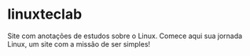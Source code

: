 # linuxteclab
Site com anotações de estudos sobre o Linux. Comece aqui sua jornada Linux, um site com a missão de ser simples!
